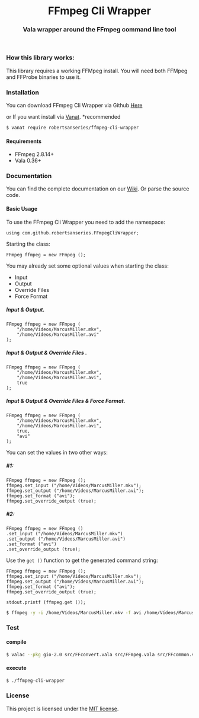 <div align="center">
    <h1>FFmpeg Cli Wrapper</h1>
  <h3 align="center">Vala wrapper around the FFmpeg command line tool</h3>
</div>

<br>

### How this library works:

This library requires a working FFMpeg install. You will need both FFMpeg and FFProbe binaries to use it.

### Installation

You can download FFmpeg Cli Wrapper via Github [Here](https://github.com/olaferlandsen/ffmpeg-php-class/archive/master.zip)

or If you want install via [Vanat](https://vanat.github.io). *recommended


```bash
$ vanat require robertsanseries/ffmpeg-cli-wrapper
```

#### Requirements

* FFmpeg 2.8.14+
* Vala 0.36+

### Documentation

You can find the complete documentation on our [Wiki](""). Or parse the source code.

#### Basic Usage

To use the FFmpeg Cli Wrapper you need to add the namespace:

```vala
using com.github.robertsanseries.FFmpegCliWrapper;
```

Starting the class:

```vala
FFmpeg ffmpeg = new FFmpeg ();
```

You may already set some optional values when starting the class:

 - Input
 - Output
 - Override Files
 - Force Format

##### Input & Output.

```vala
FFmpeg ffmpeg = new FFmpeg (
    "/home/Vídeos/MarcusMiller.mkv",
    "/home/Vídeos/MarcusMiller.avi"
);
```

##### Input & Output & Override Files .

```vala
FFmpeg ffmpeg = new FFmpeg (
    "/home/Vídeos/MarcusMiller.mkv",
    "/home/Vídeos/MarcusMiller.avi",
    true
);
```

##### Input & Output & Override Files & Force Format.

```vala
FFmpeg ffmpeg = new FFmpeg (
    "/home/Vídeos/MarcusMiller.mkv",
    "/home/Vídeos/MarcusMiller.avi",
    true,
    "avi"
);
```

You can set the values in two other ways:

##### #1:

```vala
FFmpeg ffmpeg = new FFmpeg ();
ffmpeg.set_input ("/home/Vídeos/MarcusMiller.mkv");
ffmpeg.set_output ("/home/Vídeos/MarcusMiller.avi");
ffmpeg.set_format ("avi");
ffmpeg.set_override_output (true);
```


##### #2:

```vala
FFmpeg ffmpeg = new FFmpeg ()
.set_input ("/home/Vídeos/MarcusMiller.mkv")
.set_output ("/home/Vídeos/MarcusMiller.avi")
.set_format ("avi")
.set_override_output (true);
```

Use the `get ()` function to get the generated command string:

```vala
FFmpeg ffmpeg = new FFmpeg ();
ffmpeg.set_input ("/home/Vídeos/MarcusMiller.mkv");
ffmpeg.set_output ("/home/Vídeos/MarcusMiller.avi");
ffmpeg.set_format ("avi");
ffmpeg.set_override_output (true);

stdout.printf (ffmpeg.get ());
```

```sh
$ ffmpeg -y -i /home/Vídeos/MarcusMiller.mkv -f avi /home/Vídeos/MarcusMiller.avi
```


### Test

#### compile

```sh
$ valac --pkg gio-2.0 src/FFconvert.vala src/FFmpeg.vala src/FFcommon.vala src/exceptions/CodecNotEnabledException.vala src/exceptions/FileOrDirectoryNotFoundException.vala src/exceptions/NullReferenceException.vala src/utils/StringUtil.vala test/FFmpegTest.vala src/exceptions/IllegalArgumentException.vala src/exceptions/IOException.vala -o ffmpeg-cli-wrapper
```

#### execute

```sh
$ ./ffmpeg-cli-wrapper
```

### License

This project is licensed under the [MIT license](http://opensource.org/licenses/MIT).
